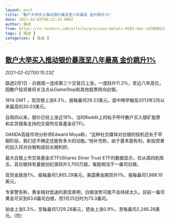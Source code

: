 ```yaml
---
layout: post
title: "散户大举买入推动银价暴涨至八年最高 金价跳升1%"
date: 2021-02-02T00:23:14.000Z
author: 路透
from: https://cn.reuters.com/article/precious-metals-0201-mon-idCNKBS2A200K
tags: [ 路透 ]
categories: [ 路透 ]
---
```

<!--1612225394000-->
[散户大举买入推动银价暴涨至八年最高 金价跳升1%](https://cn.reuters.com/article/precious-metals-0201-mon-idCNKBS2A200K)
------

<div>
<div><i>2021-02-02T00:15:23Z</i></div><p>路透2月1日 - 白银周一连续第三个交易日上涨，一度跃升11.2%，至近八年高位，因散户投资者将关注点从GameStop和其他股票转向白银。</p><p>1814 GMT ，现货银上涨8.3%，报每盎司29.23美元，盘中稍早触及2013年2月以来最高的30.03美元。</p><p>自周四以来，银价已经上涨近19%，当时Reddit上的帖子呼吁散户买入银矿股票和实货银条支持的交易所交易基金(ETF)。</p><p>OANDA高级市场分析师Edward Moya称，“这种社交媒体对白银的投机还处于早期阶段，我们还不确定还能有多大的动能。”他补充称，由于基本面有利，新投资者的加入将对白银构成较长期利好。</p><p>最大白银上市交易基金(ETF)iShares Silver Trust ETF的数据显示，仅从周四到周五，其白银持有量就创纪录跃升3,700万股，每股相当于一盎司白银。</p><p>现货金跳涨1%，报每盎司1,865.29美元，美国黄金期货升1%，报每盎司1,868.10美元。</p><p>专家警告称，黄金相对低迷的表现表明，白银涨势可能不会持续太久。目前一盎司黄金可买到63.6盎司白银，而1月25日时为73.3盎司。</p><p>铂金上涨5.3%，至每盎司1,129.28美元，钯金上涨0.9%，至每盎司2,246.28美元。(完)</p>
</div>
